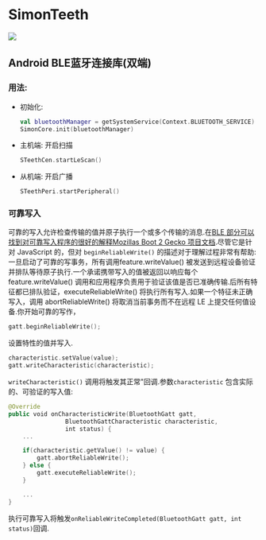 # SimonTeeth

[![](https://www.jitpack.io/v/cjjwzj/SimonTeeth.svg)](https://www.jitpack.io/#cjjwzj/SimonTeeth)

## Android BLE蓝牙连接库(双端)

### 用法:

- 初始化:  

  ```kotlin
  val bluetoothManager = getSystemService(Context.BLUETOOTH_SERVICE) as BluetoothManager
  SimonCore.init(bluetoothManager)
  ```

- 主机端:  开启扫描  

  ```kotlin
  STeethCen.startLeScan()
  ```

- 从机端:  开启广播  

  ```kotlin
  STeethPeri.startPeripheral()
  ```

  

### 可靠写入

可靠的写入允许检查传输的值并原子执行一个或多个传输的消息.在[BLE 部分可以找到对可靠写入程序的很好的解释Mozillas Boot 2 Gecko 项目文档](https://wiki.mozilla.org/B2G/Bluetooth/WebBluetooth-v2/BluetoothGatt).尽管它是针对 JavaScript 的，但对 `beginReliableWrite()` 的描述对于理解过程非常有帮助:一旦启动了可靠的写事务，所有调用feature.writeValue() 被发送到远程设备验证并排队等待原子执行.一个承诺携带写入的值被返回以响应每个feature.writeValue() 调用和应用程序负责用于验证该值是否已准确传输.后所有特征都已排队验证，executeReliableWrite() 将执行所有写入.如果一个特征未正确写入，调用 abortReliableWrite() 将取消当前事务而不在远程 LE 上提交任何值设备.你开始可靠的写作，

```kotlin
gatt.beginReliableWrite();
```

设置特性的值并写入.

```kotlin
characteristic.setValue(value);
gatt.writeCharacteristic(characteristic);
```

`writeCharacteristic()` 调用将触发其正常"回调.参数`characteristic` 包含实际的、可验证的写入值:

```kotlin
@Override
public void onCharacteristicWrite(BluetoothGatt gatt,
                BluetoothGattCharacteristic characteristic, 
                int status) {
    ...

    if(characteristic.getValue() != value) { 
        gatt.abortReliableWrite();
    } else {
        gatt.executeReliableWrite();
    }

    ...
}
```

执行可靠写入将触发`onReliableWriteCompleted(BluetoothGatt gatt, int status)`回调.